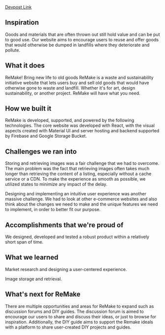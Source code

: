 [Devpost Link](https://devpost.com/software/remake)

## Inspiration
Goods and materials that are often thrown out still hold value and can be put to good use. Our website aims to encourage users to reuse and offer goods that would otherwise be dumped in landfills where they deteriorate and pollute.

## What it does
ReMake! Bring new life to old goods
ReMake is a waste and sustainability initiative website that lets users buy and sell old goods that would have otherwise gone to waste and landfill. Whether it's for art, design sustainability, or another project. ReMake will have what you need.

## How we built it
ReMake is developed, supported, and powered by the following technologies. The core website was developed with React, with the visual aspects created with Material UI and server hosting and backend supported by Firebase and Google Storage Bucket.

## Challenges we ran into
Storing and retrieving images was a fair challenge that we had to overcome. The main problem was the fact that retrieving images often takes much longer than retrieving the content of a listing, especially without a cache service or a CDN. To make the experience as smooth as possible, we utilized states to minimize any impact of the delay.

Designing and implementing an intuitive user experience was another massive challenge. We had to look at other e-commerce websites and also think about the changes we need to make and the unique features we need to implement, in order to better fit our purpose. 

## Accomplishments that we're proud of
We designed, developed and tested a robust product within a relatively short span of time. 

## What we learned
Market research and designing a user-centered experience. 

Image storage and retrieval.

## What's next for ReMake
There are multiple opportunities and areas for ReMake to expand such as discussion forums and DIY guides. The discussion forum is aimed to encourage our users to share and discuss their ideas, or just to browse for inspiration. Additionally, the DIY guide aims to support the Remake ideals with a platform to share user-created DIY projects and guides.
